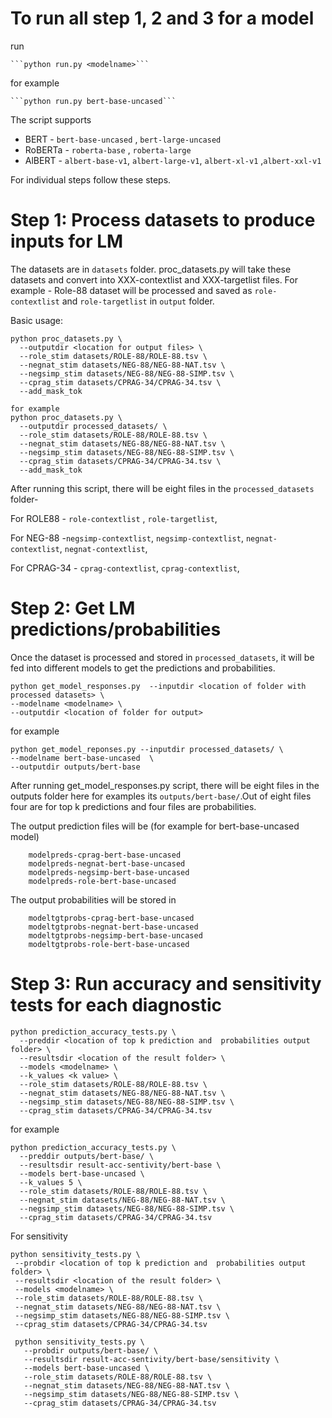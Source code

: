 # To run all step 1, 2 and 3 for a model

run 

    ```python run.py <modelname>```

for example

    ```python run.py bert-base-uncased```

The script supports
- BERT - `bert-base-uncased` , `bert-large-uncased`
- RoBERTa -  `roberta-base` , `roberta-large`
- AlBERT - `albert-base-v1`, `albert-large-v1`, `albert-xl-v1` ,`albert-xxl-v1`


For individual steps follow these steps.

# Step 1: Process datasets to produce inputs for LM

The datasets are in `datasets` folder. proc_datasets.py will take these datasets and convert into XXX-contextlist and XXX-targetlist files. For example - Role-88 dataset will be processed and saved as `role-contextlist` and `role-targetlist` in `output` folder.

Basic usage:
```
python proc_datasets.py \
  --outputdir <location for output files> \
  --role_stim datasets/ROLE-88/ROLE-88.tsv \
  --negnat_stim datasets/NEG-88/NEG-88-NAT.tsv \
  --negsimp_stim datasets/NEG-88/NEG-88-SIMP.tsv \
  --cprag_stim datasets/CPRAG-34/CPRAG-34.tsv \
  --add_mask_tok

for example
python proc_datasets.py \
  --outputdir processed_datasets/ \
  --role_stim datasets/ROLE-88/ROLE-88.tsv \
  --negnat_stim datasets/NEG-88/NEG-88-NAT.tsv \
  --negsimp_stim datasets/NEG-88/NEG-88-SIMP.tsv \
  --cprag_stim datasets/CPRAG-34/CPRAG-34.tsv \
  --add_mask_tok

```

After running this script, there will be eight files in the `processed_datasets` folder-

For ROLE88 - `role-contextlist` , `role-targetlist`, 

For NEG-88 -`negsimp-contextlist`, `negsimp-contextlist`,  `negnat-contextlist`, `negnat-contextlist`, 

For CPRAG-34 - `cprag-contextlist`, `cprag-contextlist`, 


# Step 2: Get LM predictions/probabilities

Once the dataset is processed and stored in `processed_datasets`, it will be fed into different models to get the predictions and probabilities.

```
python get_model_responses.py  --inputdir <location of folder with processed datasets> \
--modelname <modelname> \
--outputdir <location of folder for output>
```
 for example
 ```
 python get_model_reponses.py --inputdir processed_datasets/ \
 --modelname bert-base-uncased  \
 --outputdir outputs/bert-base
 ```

After running get_model_responses.py script, there will be eight files in the outputs folder here for examples its  `outputs/bert-base/`.Out of eight files four are for top k predictions and four files are probabilities.   

The output prediction files will be (for example for bert-base-uncased model)

        modelpreds-cprag-bert-base-uncased  
        modelpreds-negnat-bert-base-uncased 
        modelpreds-negsimp-bert-base-uncased 
        modelpreds-role-bert-base-uncased 

The output probabilities will be stored in 

        modeltgtprobs-cprag-bert-base-uncased
        modeltgtprobs-negnat-bert-base-uncased
        modeltgtprobs-negsimp-bert-base-uncased
        modeltgtprobs-role-bert-base-uncased

 

# Step 3: Run accuracy and sensitivity tests for each diagnostic

```
python prediction_accuracy_tests.py \
  --preddir <location of top k prediction and  probabilities output folder> \
  --resultsdir <location of the result folder> \
  --models <modelname> \
  --k_values <k value> \
  --role_stim datasets/ROLE-88/ROLE-88.tsv \
  --negnat_stim datasets/NEG-88/NEG-88-NAT.tsv \
  --negsimp_stim datasets/NEG-88/NEG-88-SIMP.tsv \
  --cprag_stim datasets/CPRAG-34/CPRAG-34.tsv
  ```
for example

```
python prediction_accuracy_tests.py \
  --preddir outputs/bert-base/ \
  --resultsdir result-acc-sentivity/bert-base \
  --models bert-base-uncased \
  --k_values 5 \
  --role_stim datasets/ROLE-88/ROLE-88.tsv \
  --negnat_stim datasets/NEG-88/NEG-88-NAT.tsv \
  --negsimp_stim datasets/NEG-88/NEG-88-SIMP.tsv \
  --cprag_stim datasets/CPRAG-34/CPRAG-34.tsv
  ```

  For sensitivity

   ```
  python sensitivity_tests.py \
    --probdir <location of top k prediction and  probabilities output folder> \
    --resultsdir <location of the result folder> \
    --models <modelname> \
    --role_stim datasets/ROLE-88/ROLE-88.tsv \
    --negnat_stim datasets/NEG-88/NEG-88-NAT.tsv \
    --negsimp_stim datasets/NEG-88/NEG-88-SIMP.tsv \
    --cprag_stim datasets/CPRAG-34/CPRAG-34.tsv
  ``` 

 ```
  python sensitivity_tests.py \
    --probdir outputs/bert-base/ \
    --resultsdir result-acc-sentivity/bert-base/sensitivity \
    --models bert-base-uncased \
    --role_stim datasets/ROLE-88/ROLE-88.tsv \
    --negnat_stim datasets/NEG-88/NEG-88-NAT.tsv \
    --negsimp_stim datasets/NEG-88/NEG-88-SIMP.tsv \
    --cprag_stim datasets/CPRAG-34/CPRAG-34.tsv
  ``` 